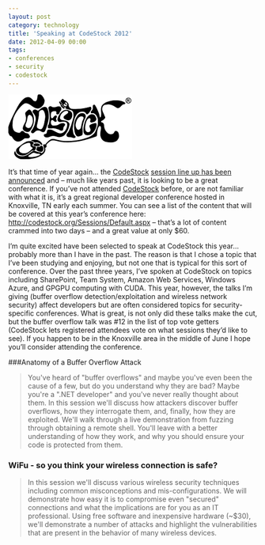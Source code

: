 ```yaml
---
layout: post
category: technology
title: 'Speaking at CodeStock 2012'
date: 2012-04-09 00:00
tags:
- conferences
- security
- codestock
---
```

<img alt='CodeStock' src='/images/codestock_lowres.png' class='blogimage img-responsive'>

It’s that time of year again… the [CodeStock](http://codestock.org/)
[session line up has been announced](http://codestock.org/Sessions/Default.aspx) and – much like years past, it is
looking to be a great conference. If you’ve not attended [CodeStock](http://codestock.org/) before, or are not familiar
with what it is, it’s a great regional developer conference hosted in Knoxville, TN early each summer. You can see a
list of the content that will be covered at this year’s conference here: <http://codestock.org/Sessions/Default.aspx> –
that’s a lot of content crammed into two days – and a great value at only $60.

I’m quite excited have been selected to speak at CodeStock this year… probably more than I have in the past. The reason
is that I chose a topic that I’ve been studying and enjoying, but not one that is typical for this sort of conference.
Over the past three years, I’ve spoken at CodeStock on topics including SharePoint, Team System, Amazon Web Services,
Windows Azure, and GPGPU computing with CUDA. This year, however, the talks I’m giving (buffer overflow
detection/exploitation and wireless network security) affect developers but are often considered topics for
security-specific conferences. What is great, is not only did these talks make the cut, but the buffer overflow talk
was #12 in the list of top vote getters (CodeStock lets registered attendees vote on what sessions they’d like to see).
If you happen to be in the Knoxville area in the middle of June I hope you’ll consider attending the conference.

###Anatomy of a Buffer Overflow Attack
> You've heard of "buffer overflows" and maybe you've even been the cause of a few, but do you understand why they are
> bad? Maybe you're a ".NET developer" and you've never really thought about them. In this session we'll discuss how
> attackers discover buffer overflows, how they interrogate them, and, finally, how they are exploited. We'll walk
> through a live demonstration from fuzzing through obtaining a remote shell. You'll leave with a better understanding
> of how they work, and why you should ensure your code is protected from them.

### WiFu - so you think your wireless connection is safe?
> In this session we'll discuss various wireless security techniques including common misconceptions and
> mis-configurations. We will demonstrate how easy it is to compromise even "secured" connections and what the
> implications are for you as an IT professional. Using free software and inexpensive hardware (~$30), we'll
> demonstrate a number of attacks and highlight the vulnerabilities that are present in the behavior of many wireless
> devices.

